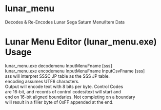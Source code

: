 # lunar_menu
Decodes &amp; Re-Encodes Lunar Sega Saturn Menu/Item Data

Lunar Menu Editor (lunar_menu.exe) Usage
========================================     
lunar_menu.exe decodemenu InputMenuFname [sss]      
lunar_menu.exe encodemenu InputMenuFname InputCsvFname [sss]       
   sss will interpret SSSC JP table as the SSS JP table.          
   encoding assumes UTF8 characters.                              
   Output will encode text with 8 bits per byte.  Control Codes    
   are 16-bit, and records of control codes/text will start and  
   end on 16-bit aligned boundaries.  Not completing on a boundary  
   will result in a filler byte of 0xFF appended at the end.  
   
